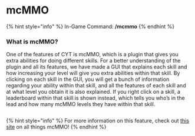 # mcMMO

{% hint style="info" %}
In-Game Command: **/mcmmo**
{% endhint %}

### **What is mcMMO?**

One of the features of CYT is mcMMO, which is a plugin that gives you extra abilities for doing different skills. For a better understanding of the plugin and all its features, we have made a GUI that explains each skill and how increasing your level will give you extra abilities within that skill. By clicking on each skill in the GUI, you will get a bunch of information regarding your ability within that skill, and all the features of each skill and at what level you obtain it is also explained. If you right click on a skill, a leaderboard within that skill is shown instead, which tells you who’s in the lead and how many mcMMO levels they have within that skill.

<figure><img src="https://lh4.googleusercontent.com/gIfb_7tsQFr2BInxMmdYih6c4fYGyvsYRtnNdNxFMSLriqdEb2-SfWBALXFkWBVGFudtBWdu-W9mJeJfe90eXX7tEUXpYjG8aQL0_vGJVoshv5MUb1rtvngvPoe1vB36C4j6ivM-QcdIY6TAiYxCK9dJlJI4YBFDfjwboLydU2a8ffsv04AXhWwZ19syaA" alt=""><figcaption></figcaption></figure>

{% hint style="info" %}
For more information on this feature, check out [this site](https://mcmmo.fandom.com/wiki/McMMO_Wiki) on all things mcMMO!
{% endhint %}
